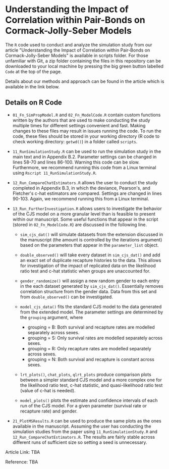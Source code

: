 # Understanding the Impact of Correlation within Pair-Bonds on Cormack-Jolly-Seber Models

The `R` code used to conduct and analyze the simulation study from our article "Understanding the Impact of Correlation within Pair-Bonds on Cormack-Jolly-Seber Models" is available in scripts folder. For those unfamiliar with Git, a zip folder containing the files in this repository can be downloaded to your local machine by pressing the big green button labelled `Code` at the top of the page. 

Details about our methods and approach can be found in the article which is available in the link below. 

## Details on R Code

- `01_Fn_SimPropModel.R` and `02_Fn_ModelCode.R` contain custom functions written by the authors that are used to make conducting the study multiple times for different settings convenient and fast. Making changes to these files may result in issues running the code. To run the code, these files should be stored in your working directory (R code to check working directory: `getwd()`) in a folder called `scripts`. 

- `11_RunSimulationStudy.R` can be used to run the simulation study in the main text and in Appendix B.2. Parameter settings can be changed in lines 58-70 and lines 86-100. Warning this code can be slow. Furthermore, we recommend running this code from a Linux terminal using `Rscript 11_RunSimulationStudy.R`.

- `12_Run_CompareChatEstimators.R` allows the user to conduct the study completed in Appendix B.3, in which the deviance, Pearson's, and Fletcher's c-hat estimators are compared. Settings are changed in lines 90-103. Again, we recommend running this from a Linux terminal. 

- `13_Run_FurtherInvestigation.R` allows users to investigate the behavior of the CJS model on a more granular level than is feasible to present within our manuscript. Some useful functions that appear in the script (stored in `02_Fn_ModelCode.R`) are discussed in the following line. 
  - `sim_cjs_dat()` will simulate datasets from the extension discussed in the manuscript (the amount is controlled by the iterations argument) based on the parameters that appear in the `parameter_list` object. 
  - `double_observed()` will take every dataset in `sim_cjs_dat()` and add an exact set of duplicate recapture histories to the data. This allows for investigation of the impact of replicated data on the likelihood ratio test and c-hat statistic when groups are unaccounted for. 
  - `gender_randomize()` will assign a new random gender to each entry in the each dataset generated by `sim_cjs_dat()`. Essentially removes correlation structure from the gender data. Data from this set and from `double_observed()` can be investigated. 
  - `model_cjs_data()` fits the standard CJS model to the data generated from the extended model. The parameter settings are determined by the `grouping` argument, where
    - grouping = B: Both survival and recapture rates are modelled separately across sexes. 
    - grouping = S: Only survival rates are modelled separately across sexes. 
    - grouping = R: Only recapture rates are modelled separately across sexes. 
    - grouping = N: Both survival and recapture is constant across sexes. 
  
  - `lrt_plots()`, `chat_plots`, `qlrt_plots` produce comparison plots between a simpler standard CJS model and a more complex one for the likelihood ratio test, c-hat statistic, and quasi-likelihood ratio test (value of c-hat is needed). 
  - `model_plots()` plots the estimate and confidence intervals of each run of the CJS model. For a given parameter (survival rate or recapture rate) and gender.
  
 - `21_PlotMSResults.R` can be used to produce the same plots as the ones available in the manuscript. Assuming the user has conducting the simulation studies from the paper using `11_RunSimulationStudy.R` and `12_Run_CompareChatEstimators.R`. The results are fairly stable across different runs of sufficient size so setting a seed is unnecessary. 
  
Article Link: TBA 

Reference: TBA
